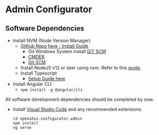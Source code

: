 # Admin Configurator

## Software Dependencies

* Install NVM \(Node Version Manager\)
  * [Github Repo here - Install Guide](https://github.com/nvm-sh/nvm#installing-and-updating)
    * On Windows System install [GIT SCM](https://git-scm.com/)
    * [CMDER](https://cmder.net/)
    * [Git SCM](https://git-scm.com/downloads)
  * Install NodeJS v12 or later using nvm. Refer to this [guide](https://git-scm.com/).
  * Install Typescript
    * [Setup Guide here](https://www.typescriptlang.org/download)
* Install Angular CLI
  * `npm install -g @angular/cli`

All software development dependencies should be completed by now.

* Install [Visual Studio Code](https://code.visualstudio.com/) and any recommended extensions.

  ```text
  cd opena3xx.configurator.admin
  npm install
  ng serve
  ```



